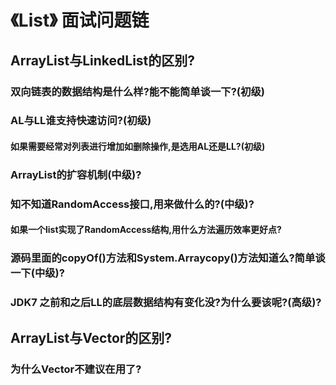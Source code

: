 # 《List》 面试问题链

## ArrayList与LinkedList的区别?

### 双向链表的数据结构是什么样?能不能简单谈一下?(初级)

### AL与LL谁支持快速访问?(初级)

#### 如果需要经常对列表进行增加如删除操作,是选用AL还是LL?(初级)

### ArrayList的扩容机制(中级)?

### 知不知道RandomAccess接口,用来做什么的?(中级)?

#### 如果一个list实现了RandomAccess结构,用什么方法遍历效率更好点?

### 源码里面的copyOf()方法和System.Arraycopy()方法知道么?简单谈一下(中级)?

### JDK7 之前和之后LL的底层数据结构有变化没?为什么要该呢?(高级)?

## ArrayList与Vector的区别?

### 为什么Vector不建议在用了?
